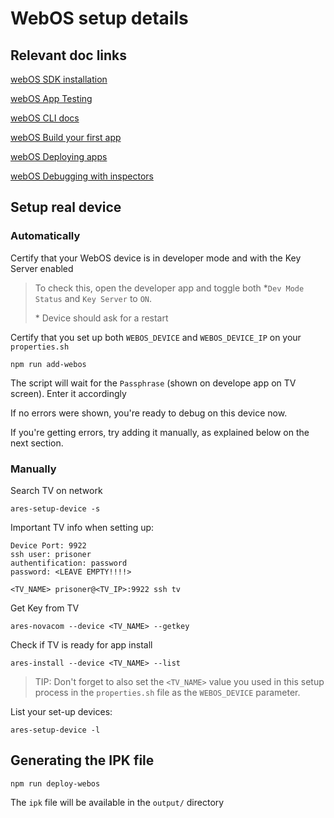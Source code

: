 # WebOS setup details

## Relevant doc links
[webOS SDK installation](http://webostv.developer.lge.com/sdk/installation/)

[webOS App Testing](http://webostv.developer.lge.com/develop/app-test/#extendingDevModeTime)

[webOS CLI docs](http://webostv.developer.lge.com/sdk/tools/using-webos-tv-cli/?wos_flag=ares-inspect#ares-inspect)

[webOS Build your first app](http://webostv.developer.lge.com/develop/building-your-first-web-app-webos-tv/)

[webOS Deploying apps](http://webostv.developer.lge.com/sdk/tools/using-webos-tv-cli/testing-web-app-cli/)

[webOS Debugging with inspectors](http://webostv.developer.lge.com/sdk/tools/ide/debugging-your-app-inspectors/)

## Setup real device

### Automatically

Certify that your WebOS device is in developer mode and with the Key Server enabled
> To check this, open the developer app and toggle both *`Dev Mode Status` and `Key Server` to `ON`.
> 
> \* Device should ask for a restart

Certify that you set up both `WEBOS_DEVICE` and `WEBOS_DEVICE_IP` on your `properties.sh`

```shell
npm run add-webos
```
The script will wait for the `Passphrase` (shown on develope app on TV screen). Enter it accordingly

If no errors were shown, you're ready to debug on this device now.

If you're getting errors, try adding it manually, as explained below on the next section.

### Manually
Search TV on network
```shell
ares-setup-device -s
```

Important TV info when setting up:
```shell
Device Port: 9922
ssh user: prisoner
authentification: password
password: <LEAVE EMPTY!!!!>

<TV_NAME> prisoner@<TV_IP>:9922 ssh tv
```

Get Key from TV
```shell
ares-novacom --device <TV_NAME> --getkey
```

Check if TV is ready for app install
```shell
ares-install --device <TV_NAME> --list
```

> TIP: Don't forget to also set the `<TV_NAME>` value you used in this setup process in the `properties.sh` file as the `WEBOS_DEVICE` parameter.


List your set-up devices:
```shell
ares-setup-device -l 
```

## Generating the IPK file

```shell
npm run deploy-webos
```

The `ipk` file will be available in the `output/` directory